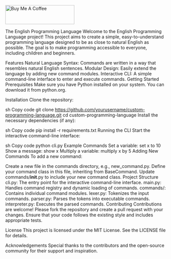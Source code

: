 <a href="https://www.buymeacoffee.com/LaksahanWijerathna" target="_blank"><img src="https://cdn.buymeacoffee.com/buttons/v2/default-yellow.png" alt="Buy Me A Coffee" style="height: 60px !important;width: 217px !important;" ></a>

The English Programming Language
Welcome to the English Programming Language project! This project aims to create a simple, easy-to-understand programming language designed to be as close to natural English as possible. The goal is to make programming accessible to everyone, including children and beginners.

Features
Natural Language Syntax: Commands are written in a way that resembles natural English sentences.
Modular Design: Easily extend the language by adding new command modules.
Interactive CLI: A simple command-line interface to enter and execute commands.
Getting Started
Prerequisites
Make sure you have Python installed on your system. You can download it from python.org.

Installation
Clone the repository:

sh
Copy code
git clone https://github.com/yourusername/custom-programming-language.git
cd custom-programming-language
Install the necessary dependencies (if any):

sh
Copy code
pip install -r requirements.txt
Running the CLI
Start the interactive command-line interface:

sh
Copy code
python cli.py
Example Commands
Set a variable: set x to 10
Show a message: show x
Multiply a variable: multiply x by 5
Adding New Commands
To add a new command:

Create a new file in the commands directory, e.g., new_command.py.
Define your command class in this file, inheriting from BaseCommand.
Update commands/__init__.py to include your new command class.
Project Structure
cli.py: The entry point for the interactive command-line interface.
main.py: Handles command registry and dynamic loading of commands.
commands/: Contains individual command modules.
lexer.py: Tokenizes the input commands.
parser.py: Parses the tokens into executable commands.
interpreter.py: Executes the parsed commands.
Contributing
Contributions are welcome! Please fork the repository and create a pull request with your changes. Ensure that your code follows the existing style and includes appropriate tests.

License
This project is licensed under the MIT License. See the LICENSE file for details.

Acknowledgements
Special thanks to the contributors and the open-source community for their support and inspiration.
